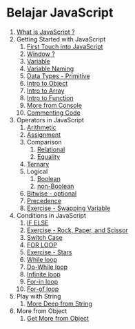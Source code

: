 # Belajar JavaScript

1. [What is JavaScript ?](https://github.com/bashocode/javascript/blob/master/second%20week/js/introduction.md)
1. Getting Started with JavaScript
   1. [First Touch into JavaScript](https://github.com/bashocode/javascript/blob/master/second%20week/js/start.md)
   1. [Window ?](https://github.com/bashocode/javascript/blob/master/second%20week/js/window.md)
   1. [Variable](https://github.com/bashocode/javascript/blob/master/second%20week/js/variable.md)
   1. [Variable Naming](https://github.com/bashocode/javascript/blob/master/second%20week/js/varname.md)
   1. [Data Types - Primitive](https://github.com/bashocode/javascript/blob/master/second%20week/js/valueOfVar.md)
   1. [Intro to Object](https://github.com/bashocode/javascript/blob/master/second%20week/js/basicObject.md)
   1. [Intro to Array](https://github.com/bashocode/javascript/blob/master/second%20week/js/basicArray.md)
   1. [Intro to Function](https://github.com/bashocode/javascript/blob/master/second%20week/js/basicFuntion.md)
   1. [More from Console](https://github.com/bashocode/javascript/blob/master/second%20week/js/console.md)
   1. [Commenting Code](https://github.com/bashocode/javascript/blob/master/second%20week/js/comment.md)
1. Operators in JavaScript
   1. [Arithmetic](https://github.com/bashocode/javascript/blob/master/second%20week/js/arithmetic.md)
   1. [Assignment](https://github.com/bashocode/javascript/blob/master/second%20week/js/assignment.md)
   1. Comparison
      1. [Relational](https://github.com/bashocode/javascript/blob/master/second%20week/js/comparison.md)
      1. [Equality](https://github.com/bashocode/javascript/blob/master/second%20week/js/equality.md)
   1. [Ternary](https://github.com/bashocode/javascript/blob/master/second%20week/js/ternary.md)
   1. Logical
      1. [Boolean](https://github.com/bashocode/javascript/blob/master/second%20week/js/logical.md)
      1. [non-Boolean](https://github.com/bashocode/javascript/blob/master/second%20week/js/logically.md)
   1. [Bitwise - optional](https://github.com/bashocode/javascript/blob/master/second%20week/js/bitwise.md)
   1. [Precedence](https://github.com/bashocode/javascript/blob/master/second%20week/js/precedence.md)
   1. [Exercise - Swapping Variable](https://github.com/bashocode/challenge/blob/master/neko/changeUs.js)
1. Conditions in JavaScript
   1. [IF ELSE](https://github.com/bashocode/javascript/blob/master/second%20week/js/ifElse.md)
   1. [Exercise - Rock, Paper, and Scissor](https://github.com/bashocode/challenge/blob/master/neko/rps.js)
   1. [Switch Case](https://github.com/bashocode/javascript/blob/master/second%20week/js/switchCase.md)
   1. [FOR LOOP](https://github.com/bashocode/javascript/blob/master/second%20week/js/for.md)
   1. [Exercise - Stars](https://github.com/bashocode/javascript/blob/master/second%20week/js/stars.md)
   1. [While loop](https://github.com/bashocode/javascript/blob/master/second%20week/js/while.md)
   1. [Do-While loop](https://github.com/bashocode/javascript/blob/master/second%20week/js/dowhile.md)
   1. [Infinite loop](https://github.com/bashocode/javascript/blob/master/second%20week/js/infinite.md)
   1. [For-in loop](https://github.com/bashocode/javascript/blob/master/second%20week/js/forin.md)
   1. [For-of loop](https://github.com/bashocode/javascript/blob/master/second%20week/js/forof.md)
1. Play with String
   1. [More Deep from String](https://github.com/bashocode/javascript/blob/master/third%20week/string/intro.md)
1. More from Object
   1. [Get More from Object](https://github.com/bashocode/javascript/blob/master/third%20week/object/intro.md)
